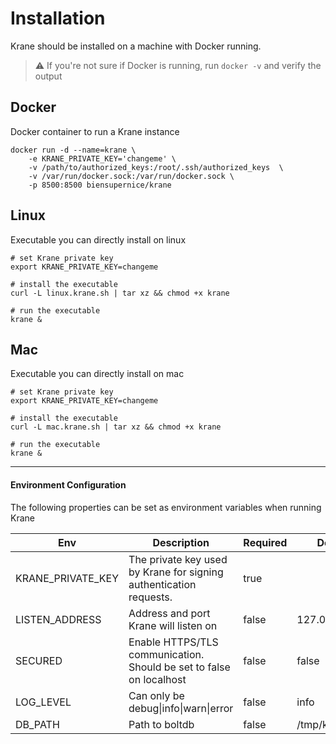 # Installation

Krane should be installed on a machine with Docker running. 

> ⚠️ If you're not sure if Docker is running, run `docker -v` and verify the output

## Docker

Docker container to run a Krane instance

```
docker run -d --name=krane \
    -e KRANE_PRIVATE_KEY='changeme' \
    -v /path/to/authorized_keys:/root/.ssh/authorized_keys  \
    -v /var/run/docker.sock:/var/run/docker.sock \
    -p 8500:8500 biensupernice/krane
```

## Linux

Executable you can directly install on linux

```
# set Krane private key
export KRANE_PRIVATE_KEY=changeme

# install the executable
curl -L linux.krane.sh | tar xz && chmod +x krane

# run the executable
krane &
```

## Mac

Executable you can directly install on mac

```
# set Krane private key
export KRANE_PRIVATE_KEY=changeme

# install the executable
curl -L mac.krane.sh | tar xz && chmod +x krane

# run the executable
krane &
```

---

#### Environment Configuration

The following properties can be set as environment variables when running Krane
	

| Env               | Description                                                         | Required | Default        |
|-------------------|---------------------------------------------------------------------|----------|----------------|
| KRANE_PRIVATE_KEY | The private key used by Krane for signing authentication requests.  | true     |                |
| LISTEN_ADDRESS    | Address and port Krane will listen on                               | false    | 127.0.0.1:8500 |
| SECURED           | Enable HTTPS/TLS communication. Should be set to false on localhost | false    | false          |
| LOG_LEVEL         | Can only be debug\|info\|warn\|error                                | false    | info           |
| DB_PATH           | Path to boltdb                                                      | false    | /tmp/krane.db  |